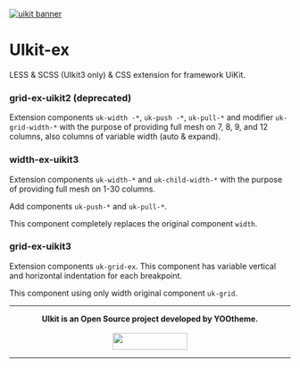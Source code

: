 [![uikit banner](https://cloud.githubusercontent.com/assets/321047/21769911/474d7d9e-d681-11e6-9fe0-d95f8ccfd3a9.jpg)](http://getuikit.com/)

# UIkit-ex

LESS &amp; SCSS (UIkit3 only) &amp; CSS extension for framework UiKit.

### grid-ex-uikit2 (deprecated)

Extension components `uk-width -*`, `uk-push -*`, `uk-pull-*` and modifier `uk-grid-width-*` with the purpose of providing full mesh on 7, 8, 9, and 12 columns, also columns of variable width (auto & expand).

### width-ex-uikit3

Extension components `uk-width-*` and `uk-child-width-*` with the purpose of providing full mesh on 1-30 columns.

Add components `uk-push-*` and `uk-pull-*`.

This component completely replaces the original component `width`.

### grid-ex-uikit3

Extension components `uk-grid-ex`. This component has variable vertical and horizontal indentation for each breakpoint.

This component using only width original component `uk-grid`.

---

<p align="center">
  <b>UIkit is an Open Source project developed by YOOtheme.</b>
  <br><br>
  <a href="https://yootheme.com" align="center">
      <img width="134" height="30" src="http://yootheme.com/site/images/yootheme-logo.svg">
  </a>
</p>

---
